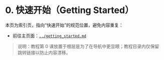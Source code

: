 # 0. 快速开始（Getting Started）

本页为索引页，指向“快速开始”的规范位置，避免内容重复：

- 前往主页面：[`../getting_started.md`](../getting_started.md)

> 说明：教程第 0 课放置于根层是为了在导航中更显眼；教程目录内仅保留跳转链接以防止内容漂移。
